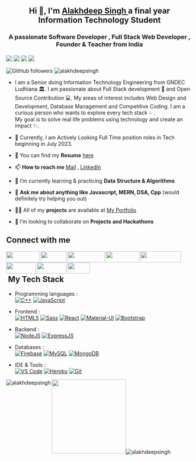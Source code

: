 <h2 align="center"> Hi 👋, I'm <a href="https://alakhdeepsingh.github.io/Portfolio/" target="blank">Alakhdeep Singh </a> a final year Information Technology Student</h2>
<h3 align="center">A passionate Software Developer , Full Stack Web Developer , Founder & Teacher from India</h3>

#### 
<img src="https://img.shields.io/badge/-Fullstack%20Developer-blue?&style=for-the-badge"/>    <img src="https://img.shields.io/badge/-Frontend%20 ReactJS Developer-red?&style=for-the-badge"/>  <img src="https://img.shields.io/badge/-JavaScript%20Developer-yellow?&style=for-the-badge"/>    <img src="https://img.shields.io/badge/-Backend Developer-green?&style=for-the-badge"/>
<!-- <img src="https://img.shields.io/badge/-DataStructures & Algorithms-green?&style=for-the-badge"/> -->

![GitHub followers](https://img.shields.io/github/followers/Alakhdeepsingh?label=Follow&style=social)
<img src="https://komarev.com/ghpvc/?username=alakhdeepsingh&label=Profile%20views&color=0e75b6&style=flat" alt="alakhdeepsingh" />

 
- I am a Senior doing Information Technology Engineering from GNDEC Ludhiana 🏛️. I am passionate about Full Stack development 🚀 and Open Source Contribution 💻. My areas of interest includes Web Design and Development, Database Management and Competitive Coding. I am a curious person who wants to explore every tech stack 💡 .                                           
My goal is to solve real life problems using technology and create an impact ✨.

- 🔷 Currently, I am Actively Looking Full Time position roles in Tech beginning in July 2023.

- 📓 You can find my **Resume** [here](https://drive.google.com/file/d/1Ap5Q8cvr6VZBrL8mVhvpyBRtvA8JRref/view)

- 📫 **How to reach me** [Mail](mailto:alakhdeepsingh773@gmail.com) , [LinkedIn](https://linkedin.com/in/alakhdeepsingh)

- 🌱 I’m currently learning & practicing **Data Structure & Algorithms**

- 💬 **Ask me about anything like Javascript, MERN, DSA, Cpp** (would definitely try helping you out)    

- 👨‍💻 All of my **projects** are available at [My Portfolio](https://alakhdeepsingh.github.io/Portfolio/) 
 
- 🤝 I’m looking to collaborate on **Projects and Hackathons**


<!-- <h3 align="left">Connect with me:</h3>
<p align="left">
 
 <a href="https://linkedin.com/in/alakhdeepsingh" target="blank"><img align="center" src="https://raw.githubusercontent.com/rahuldkjain/github-profile-readme-generator/master/src/images/icons/Social/linked-in-alt.svg" alt="alakhdeepsingh" height="30" width="40" /></a>
 <a href="https://www.hackerrank.com/alakhdeep_7321" target="blank"><img align="center" src="https://raw.githubusercontent.com/rahuldkjain/github-profile-readme-generator/master/src/images/icons/Social/hackerrank.svg" alt="alakhdeep_7321" height="30" width="40" /></a>
 <a href="https://www.leetcode.com/coderking773/" target="blank"><img align="center" src="https://raw.githubusercontent.com/rahuldkjain/github-profile-readme-generator/master/src/images/icons/Social/leet-code.svg" alt="coderking773/" height="30" width="40" /></a>
<a href="https://auth.geeksforgeeks.org/user/alakhdeep/practice" target="blank"><img align="center" src="https://raw.githubusercontent.com/rahuldkjain/github-profile-readme-generator/master/src/images/icons/Social/geeks-for-geeks.svg" alt="alakhdeep/practice" height="30" width="40" /> 
<a href="https://www.credly.com/users/alakhdeep-singh.615bab6d/badges" target="blank"><img align="center" src="https://github.com/Alakhdeepsingh/Alakhdeepsingh/blob/main/credly.png" alt="alakhdeeps" height="30" width="40" /></a>
<a href="https://medium.com/@alakhdeepsingh" target="blank"><img align="center" src="https://raw.githubusercontent.com/rahuldkjain/github-profile-readme-generator/master/src/images/icons/Social/medium.svg" alt="alakhdeepsingh" height="30" width="40" /></a><a href="https://dev.to/alakhdeeps" target="blank"><img align="center" src="https://raw.githubusercontent.com/rahuldkjain/github-profile-readme-generator/master/src/images/icons/Social/devto.svg" alt="alakhdeeps" height="30" width="40" /></a>
<a href="https://www.youtube.com/channel/UC9N16ZFWsylapMikGovqjkQ" target="blank"><img align="center" src="https://raw.githubusercontent.com/rahuldkjain/github-profile-readme-generator/master/src/images/icons/Social/youtube.svg" alt="dryruncode" height="30" width="40" /></a>
 -->
 
 ## Connect with me 



<a href="https://www.linkedin.com/in/alakhdeepsingh/" target="blank" >
<img align="left" src="https://img.shields.io/badge/LinkedIn-0077B5?style=for-the-badge&logo=linkedin&logoColor=white" height="30" width="90"/> 
 </a>
   <a href="mailto:alakhdeepsingh773@gmail.com"> 
    <img align="left"src="https://img.shields.io/badge/Gmail-D14836?style=for-the-badge&logo=gmail&logoColor=white"  height="30" width="70"/>
  </a>
<a href="https://www.hackerrank.com/alakhdeep_7321" target="blank" >
    <img align="left" src="https://img.shields.io/badge/Hackerrank-darkgreen?style=for-the-badge&logo=hackerrank&logoColor=white"  height="30" width="100"/>
  </a>
  <a href="https://www.leetcode.com/coderking773/" target="_blank">
    <img align="left"  src="https://img.shields.io/badge/Leetcode-yellow?style=for-the-badge&logo=leetcode&logoColor=white"  height="30" width="90"/>
  </a>
  <a href="https://auth.geeksforgeeks.org/user/alakhdeep/practice">
    <img align="left"  src="https://img.shields.io/badge/GeeksforGeeks-darkgreen?style=for-the-badge&logo=geeksforgeeks&logoColor=white" height="30" width="110"/>
  </a>
  <a href="https://www.youtube.com/channel/UC9N16ZFWsylapMikGovqjkQ">
    <img align="left"src="https://img.shields.io/badge/youtube-red?style=for-the-badge&logo=youtube&logoColor=white" height="30" width="80"/>
  </a>
 <a href="https://medium.com/@alakhdeepsingh">
    <img align="left"src="https://img.shields.io/badge/medium-0A0A0A?style=for-the-badge&logo=medium&logoColor=white" height="30" width="80"/>
  </a>
  <a href="https://dev.to/alakhdeeps">    
     <img align="left" src="https://img.shields.io/badge/dev.to-0A0A0A?style=for-the-badge&logo=devdotto&logoColor=white" height="30" width="60"/> 
  </a>
  
 <br>
 <br>


 
 
 <h2> &nbsp;My Tech Stack</h2>

- Programming languages : <br />
    [![C++](https://img.shields.io/badge/C%2B%2B-00599C?style=flat&logo=c%2B%2B&logoColor=white)](https://www.cplusplus.com/)
    [![JavaScript](	https://img.shields.io/badge/JavaScript-F7DF1E?style=flat&logo=javascript&logoColor=black)](https://developer.mozilla.org/en-US/docs/Web/JavaScript) 
    
    
- Frontend : <br />
    [![HTML5](https://img.shields.io/badge/HTML5-E34F26?style=flat&logo=html5&logoColor=white)](https://www.w3.org/html/)
    [![Sass](https://img.shields.io/badge/Sass-CC6699?style=flat&logo=sass&logoColor=white)](https://sass-lang.com/)
    [![React](https://img.shields.io/badge/React-20232A?style=flat&logo=react&logoColor=61DAFB)](https://reactjs.org/)
    [![Material-UI](https://img.shields.io/badge/Material--UI-0081CB?style=flat&logo=material-ui&logoColor=white)](https://material-ui.com/)
    [![Bootstrap](https://img.shields.io/badge/Bootstrap-563D7C?style=flat&logo=bootstrap&logoColor=white)](https://getbootstrap.com)
    
- Backend : <br />
    [![NodeJS](https://img.shields.io/badge/Node.js-43853D?style=flat&logo=node.js&logoColor=white)](https://nodejs.org)
    [![ExpressJS](https://img.shields.io/badge/Express.js-43853D?style=flat&logo=express.js&logoColor=white)](https://expressjs.org)
 
  
- Databases :  <br />
    [![Firebase](https://img.shields.io/badge/-Firebase-2C2D72?style=flat&logo=firebase&logoColor=FFCA28)](https://firebase.google.com/)
    [![MySQL](https://img.shields.io/badge/MySQL-00000F?style=flat&logo=mysql&logoColor=white)](https://www.mysql.com/)
    [![MongoDB](https://img.shields.io/badge/MongoDB-4EA94B?style=flat&logo=mongodb&logoColor=white)](https://www.mongodb.com/)
 
- IDE & Tools : <br />
    [![VS Code](http://img.shields.io/badge/-VS%20Code-5C2D91?style=flat&logo=visual-studio-code&logoColor=white)](https://code.visualstudio.com/)
    [![Heroku](https://img.shields.io/badge/Heroku-430098?style=flat&logo=heroku&logoColor=white)](https://heroku.com)
    [![Git](https://img.shields.io/badge/Git-F05032?style=flat&logo=git&logoColor=white)](https://git-scm.com/)


 
<!-- <h3 align="left">Languages and Tools:</h3>
<p align="left"><a href="https://www.w3.org/html/" target="_blank" rel="noreferrer"> <img src="https://raw.githubusercontent.com/devicons/devicon/master/icons/html5/html5-original-wordmark.svg" alt="html5" width="40" height="40"/> </a><a href="https://www.w3schools.com/css/" target="_blank" rel="noreferrer"> <img src="https://raw.githubusercontent.com/devicons/devicon/master/icons/css3/css3-original-wordmark.svg" alt="css3" width="40" height="40"/> </a> <a href="https://developer.mozilla.org/en-US/docs/Web/JavaScript" target="_blank" rel="noreferrer"> <img src="https://raw.githubusercontent.com/devicons/devicon/master/icons/javascript/javascript-original.svg" alt="javascript" width="40" height="40"/> </a>
<a href="https://getbootstrap.com" target="_blank" rel="noreferrer"> <img src="https://raw.githubusercontent.com/devicons/devicon/master/icons/bootstrap/bootstrap-plain-wordmark.svg" alt="bootstrap" width="40" height="40"/> </a> <a href="https://reactjs.org/" target="_blank" rel="noreferrer"> <img src="https://raw.githubusercontent.com/devicons/devicon/master/icons/react/react-original-wordmark.svg" alt="react" width="40" height="40"/> </a><a href="https://redux.js.org" target="_blank" rel="noreferrer"> <img src="https://raw.githubusercontent.com/devicons/devicon/master/icons/redux/redux-original.svg" alt="redux" width="40" height="40"/> </a> <a href="https://nodejs.org" target="_blank" rel="noreferrer"> <img src="https://raw.githubusercontent.com/devicons/devicon/master/icons/nodejs/nodejs-original-wordmark.svg" alt="nodejs" width="40" height="40"/> </a> <a href="https://expressjs.com" target="_blank" rel="noreferrer"> <img src="https://raw.githubusercontent.com/devicons/devicon/master/icons/express/express-original-wordmark.svg" alt="express" width="40" height="40"/> </a>
  <a href="https://cloudinary.com/" target="_blank" rel="noreferrer"> <img src="https://github.com/Alakhdeepsingh/Alakhdeepsingh/blob/main/cloudinary.png" alt="express" width="40" height="40"/> </a><a href="https://www.mysql.com/" target="_blank" rel="noreferrer"> <img src="https://raw.githubusercontent.com/devicons/devicon/master/icons/mysql/mysql-original-wordmark.svg" alt="mysql" width="40" height="40"/> </a><a href="https://www.mongodb.com/" target="_blank" rel="noreferrer"> <img src="https://raw.githubusercontent.com/devicons/devicon/master/icons/mongodb/mongodb-original-wordmark.svg" alt="mongodb" width="40" height="40"/> </a> <a href="https://firebase.google.com/" target="_blank" rel="noreferrer"> <img src="https://www.vectorlogo.zone/logos/firebase/firebase-icon.svg" alt="firebase" width="40" height="40"/> </a><a href="https://heroku.com" target="_blank" rel="noreferrer"> <img src="https://www.vectorlogo.zone/logos/heroku/heroku-icon.svg" alt="heroku" width="40" height="40"/> </a><a href="https://postman.com" target="_blank" rel="noreferrer"> <img src="https://www.vectorlogo.zone/logos/getpostman/getpostman-icon.svg" alt="postman" width="40" height="40"/> </a><a href="https://git-scm.com/" target="_blank" rel="noreferrer"> <img src="https://www.vectorlogo.zone/logos/git-scm/git-scm-icon.svg" alt="git" width="40" height="40"/> </a><a href="https://www.w3schools.com/cpp/" target="_blank" rel="noreferrer"> <img src="https://raw.githubusercontent.com/devicons/devicon/master/icons/cplusplus/cplusplus-original.svg" alt="cplusplus" width="40" height="40"/> </a><a href="https://www.redhat.com/en/topics/api/what-is-a-rest-api" target="_blank" rel="noreferrer"> <img src=https://github.com/Alakhdeepsingh/Alakhdeepsingh/blob/main/restapi.png alt="restapi" width="40" height="40"/> </a><a href="https://michalsnik.github.io/aos/" target="_blank" rel="noreferrer"> <img src="https://github.com/Alakhdeepsingh/Alakhdeepsingh/blob/main/animate%20on%20scroll.png" width="50" height="40"/> 
</a> -->
<img align="left" src="https://github-readme-stats.vercel.app/api/top-langs?username=alakhdeepsingh&show_icons=true&locale=en&layout=compact" alt="alakhdeepsingh" />
 <img height="200em" src="https://github-readme-stats.vercel.app/api?username=Alakhdeepsingh&theme=buefy&show_icons=true" /><img align="center" src="https://github-readme-streak-stats.herokuapp.com/?user=alakhdeepsingh&" alt="alakhdeepsingh" />
 
